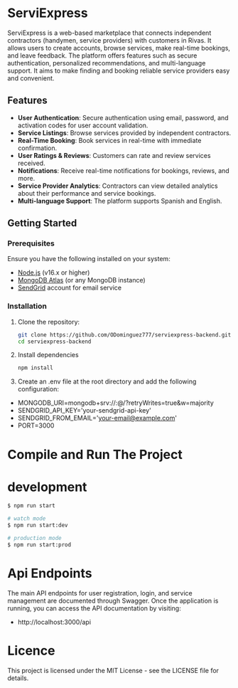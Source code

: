 # ServiExpress

ServiExpress is a web-based marketplace that connects independent contractors (handymen, service providers) with customers in Rivas. It allows users to create accounts, browse services, make real-time bookings, and leave feedback. The platform offers features such as secure authentication, personalized recommendations, and multi-language support. It aims to make finding and booking reliable service providers easy and convenient.

## Features

- **User Authentication**: Secure authentication using email, password, and activation codes for user account validation.
- **Service Listings**: Browse services provided by independent contractors.
- **Real-Time Booking**: Book services in real-time with immediate confirmation.
- **User Ratings & Reviews**: Customers can rate and review services received.
- **Notifications**: Receive real-time notifications for bookings, reviews, and more.
- **Service Provider Analytics**: Contractors can view detailed analytics about their performance and service bookings.
- **Multi-language Support**: The platform supports Spanish and English.

## Getting Started

### Prerequisites

Ensure you have the following installed on your system:

- [Node.js](https://nodejs.org/en/) (v16.x or higher)
- [MongoDB Atlas](https://www.mongodb.com/cloud/atlas) (or any MongoDB instance)
- [SendGrid](https://sendgrid.com/) account for email service

### Installation

1. Clone the repository:

   ```bash
   git clone https://github.com/ODominguez777/serviexpress-backend.git
   cd serviexpress-backend
   ```

2. Install dependencies

   ```bash
   npm install
   ```

3. Create an .env file at the root directory and add the following configuration:

- MONGODB_URI=mongodb+srv://<username>:<password>@<cluster>/<dbname>?retryWrites=true&w=majority
- SENDGRID_API_KEY='your-sendgrid-api-key'
- SENDGRID_FROM_EMAIL='your-email@example.com'
- PORT=3000

# Compile and Run The Project

# development

```bash
$ npm run start

# watch mode
$ npm run start:dev

# production mode
$ npm run start:prod
```

# Api Endpoints

The main API endpoints for user registration, login, and service management are documented through Swagger. Once the application is running, you can access the API documentation by visiting:

- http://localhost:3000/api

# Licence

This project is licensed under the MIT License - see the LICENSE file for details.
